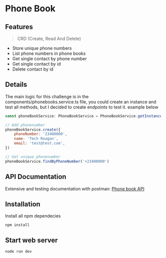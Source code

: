# Phone Book

## Features

> CRD (Create, Read And Delete)

- Store unique phone numbers
- List phone numbers in phone books
- Get single contact by phone number
- Get single contact by id
- Delete contact by id

## Details

The main logic for this challenge is in the components/phonebooks.service.ts file, you could create an instance and test all methods, but I decided to create endpoints to test it. example below

```javascript
const phoneBookService: PhoneBookService = PhoneBookService.getInstance()

// Add phonenumber
phoneBookService.create({
	phoneNumber: '23400000',
	name: 'Tech Reagan',
	email: 'test@test.com',
})

// Get unique phonenumber
phoneBookService.findByPhoneNumber('+23400000')
```

## API Documentation

Extensive and testing documentation with postman: [Phone book API](https://documenter.getpostman.com/view/9407876/UVyn2Js4)

## Installation

Install all npm dependecies

```console
npm install
```

## Start web server

```console
node run dev
```
